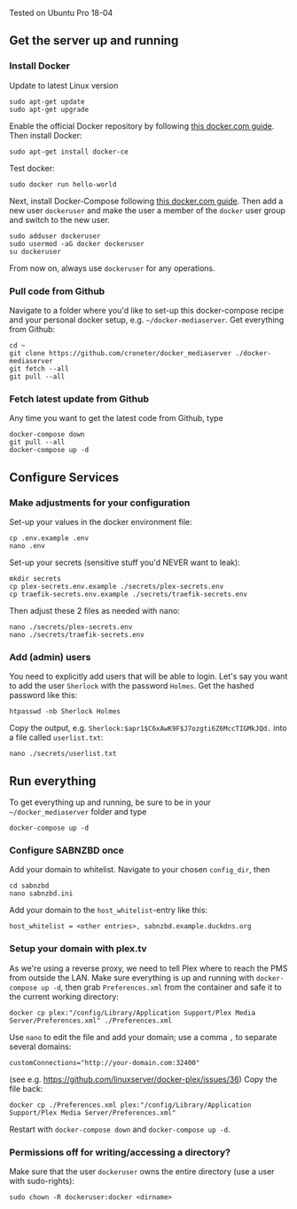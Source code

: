 Tested on Ubuntu Pro 18-04

## Get the server up and running
### Install Docker
Update to latest Linux version
```
sudo apt-get update
sudo apt-get upgrade
```
Enable the official Docker repository by following [this docker.com guide](https://docs.docker.com/install/linux/docker-ce/ubuntu/). Then install Docker:
```
sudo apt-get install docker-ce
```
Test docker:
```
sudo docker run hello-world
```
Next, install Docker-Compose following [this docker.com guide](https://docs.docker.com/compose/install/). 
Then add a new user `dockeruser` and make the user a member of the `docker` user group and switch to the new user.
```
sudo adduser dockeruser
sudo usermod -aG docker dockeruser
su dockeruser
```
From now on, always use `dockeruser` for any operations.

### Pull code from Github
Navigate to a folder where you'd like to set-up this docker-compose recipe and your personal docker setup, e.g. `~/docker-mediaserver`. Get everything from Github:
```
cd ~
git clone https://github.com/croneter/docker_mediaserver ./docker-mediaserver
git fetch --all
git pull --all
```

### Fetch latest update from Github
Any time you want to get the latest code from Github, type
```
docker-compose down
git pull --all
docker-compose up -d
```

## Configure Services

### Make adjustments for your configuration
Set-up your values in the docker environment file:
```
cp .env.example .env
nano .env
```
Set-up your secrets (sensitive stuff you'd NEVER want to leak):
```
mkdir secrets
cp plex-secrets.env.example ./secrets/plex-secrets.env
cp traefik-secrets.env.example ./secrets/traefik-secrets.env
```
Then adjust these 2 files as needed with nano:
```
nano ./secrets/plex-secrets.env
nano ./secrets/traefik-secrets.env
```

### Add (admin) users
You need to explicitly add users that will be able to login. Let's say you want to add the user `Sherlock` with the password `Holmes`. Get the hashed password like this:
```
htpasswd -nb Sherlock Holmes
```
Copy the output, e.g. `Sherlock:$apr1$C6xAwK9F$J7ozgti6Z6MccTIGMkJQd.` into a file called `userlist.txt`:
```
nano ./secrets/userlist.txt
```

## Run everything
To get everything up and running, be sure to be in your `~/docker_mediaserver` folder and type
```
docker-compose up -d
```

### Configure SABNZBD once
Add your domain to whitelist. Navigate to your chosen `config_dir`, then
```
cd sabnzbd
nano sabnzbd.ini
```
Add your domain to the `host_whitelist`-entry like this:
```
host_whitelist = <other entries>, sabnzbd.example.duckdns.org
```

### Setup your domain with plex.tv
As we're using a reverse proxy, we need to tell Plex where to reach the PMS from outside the LAN. Make sure everything is up and running with `docker-compose up -d`, then grab `Preferences.xml` from the container and safe it to the current working directory:
```
docker cp plex:"/config/Library/Application Support/Plex Media Server/Preferences.xml" ./Preferences.xml
```
Use `nano` to edit the file and add your domain; use a comma `,` to separate several domains:
```
customConnections="http://your-domain.com:32400"
```
(see e.g. https://github.com/linuxserver/docker-plex/issues/36)
Copy the file back:
```
docker cp ./Preferences.xml plex:"/config/Library/Application Support/Plex Media Server/Preferences.xml" 
```
Restart with `docker-compose down` and `docker-compose up -d`.

### Permissions off for writing/accessing a directory?
Make sure that the user `dockeruser` owns the entire directory (use a user with sudo-rights):
```
sudo chown -R dockeruser:docker <dirname>
```
